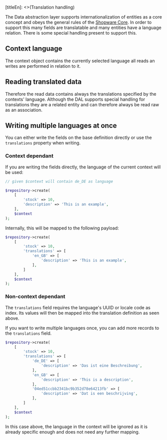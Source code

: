 [titleEn]: <>(Translation handling)

The Data abstraction layer supports internationalization of entities as a core concept and obeys the general rules of the [Shopware Core](../XXX-Internationalization.md). In order to support this many fields are translatable and many entities have a language relation. There is some special handling present to support this.

## Context language

The context object contains the currently selected language all reads an writes are performed in relation to it. 

## Reading translated data

Therefore the read data contains always the translations specified by the contexts' language. Although the DAL supports special handling for translations they are a related entity and can therefore always be read raw as an association.

## Writing multiple languages at once

You can either write the fields on the base definition directly or use the `translations` property when writing.

### Context dependant

If you are writing the fields directly, the language of the current context will be used:

```php
// given $context will contain de_DE as language

$repository->create(
    [
        'stock' => 10,
        'description' => 'This is an example',
    ],
    $context
);
```

Internally, this will be mapped to the following payload:

```php
$repository->create(
    [
        'stock' => 10,
        'translations' => [
            'en_GB' => [
                'description' => 'This is an example',
            ],
        ]
    ],
    $context
);
```

### Non-context dependant

The `translations` field requires the language's UUID or locale code as index. Its values will then be mapped into the translation definition as seen above.

If you want to write multiple languages once, you can add more records to the `translations` field.

```php
$repository->create(
    [
        'stock' => 10,
        'translations' => [
            'de_DE' => [
                'description' => 'Das ist eine Beschreibung',
            ],
            'en_GB' => [
                'description' => 'This is a description',
            ],
            '04ed51ccbb2341bc9b352d78e64213fb' => [
                'description' => 'Dat is een beschrijving',
            ],
        ]
    ],
    $context
);
```

In this case above, the language in the context will be ignored as it is already specific enough and does not need any further mapping.
